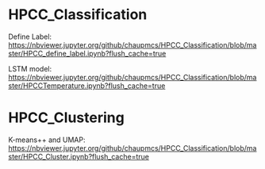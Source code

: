 # HPCC_Classification

Define Label: https://nbviewer.jupyter.org/github/chaupmcs/HPCC_Classification/blob/master/HPCC_define_label.ipynb?flush_cache=true

LSTM model: https://nbviewer.jupyter.org/github/chaupmcs/HPCC_Classification/blob/master/HPCCTemperature.ipynb?flush_cache=true


# HPCC_Clustering
K-means++ and UMAP: https://nbviewer.jupyter.org/github/chaupmcs/HPCC_Classification/blob/master/HPCC_Cluster.ipynb?flush_cache=true
